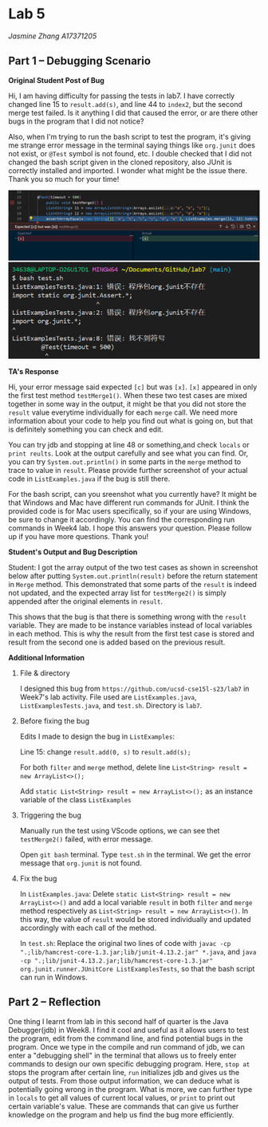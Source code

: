 # Lab 5
*Jasmine Zhang A17371205*

## Part 1 – Debugging Scenario
**Original Student Post of Bug**

Hi, I am having difficulty for passing the tests in lab7. I have correctly changed line 15 to `result.add(s)`, and line 44 to `index2`, but the second merge test failed. Is it anything I did that caused the error, or are there other bugs in the program that I did not notice? 

Also, when I'm trying to run the bash script to test the program, it's giving me strange error message in the terminal saying things like `org.junit` does not exist, or `@Test` symbol is not found, etc. I double checked that I did not changed the bash script given in the cloned repository, also JUnit is correctly installed and imported. I wonder what might be the issue there. Thank you so much for your time!

![Image](L5S1.png)
![Image](L5S2.png)

**TA's Response**

Hi, your error message said expected `[c]` but was `[x]`. `[x]` appeared in only the first test method `testMerge1()`. When these two test cases are mixed together in some way in the output, it might be that you did not store the `result` value everytime individually for each `merge` call. We need more information about your code to help you find out what is going on, but that is definitely something you can check and edit. 

You can try jdb and stopping at line 48 or something,and check `locals` or `print reults`. Look at the output carefully and see what you can find. Or, you can try `System.out.println()` in some parts in the `merge` method to trace to value in `result`. Please provide further screenshot of your actual code in `ListExamples.java` if the bug is still there.

For the bash script, can you sreenshot what you currently have? It might be that Windows and Mac have different run commands for JUnit. I think the provided code is for Mac users specifically, so if your are using Windows, be sure to change it accordingly. You can find the corresponding run commands in Week4 lab. I hope this answers your question. Please follow up if you have more questions. Thank you!


**Student's Output and Bug Description**

Student: I got the array output of the two test cases as shown in screenshot below after putting `System.out.println(result)` before the return statement in `Merge` method. This demonstrated that some parts of the `result` is indeed not updated, and the expected array list for `testMerge2()` is simply appended after the original elements in `result`.


This shows that the bug is that there is something wrong with the `result` variable. They are made to be instance variables instead of local variables in each method. This is why the result from the first test case is stored and result from the second one is added based on the previous result. 

**Additional Information**

1. File & directory

   I designed this bug from `https://github.com/ucsd-cse15l-s23/lab7` in Week7's lab activity. File used are `ListExamples.java`, `ListExamplesTests.java`, and `test.sh`. Directory is `lab7`.

2. Before fixing the bug

   Edits I made to design the bug in `ListExamples`:

   Line 15: change `result.add(0, s)` to `result.add(s);`

   For both `filter` and `merge` method, delete line `List<String> result = new ArrayList<>();`

   Add `static List<String> result = new ArrayList<>();` as an instance variable of the class `ListExamples`

3. Triggering the bug

   Manually run the test using VScode options, we can see thet `testMerge2()` failed, with error message.

   Open `git bash` terminal. Type `test.sh` in the terminal. We get the error message that `org.junit` is not found.

4. Fix the bug

   In `ListExamples.java`:
   Delete `static List<String> result = new ArrayList<>()` and add a local variable `result` in both `filter` and `merge` method respectively as `List<String> result = new ArrayList<>()`. In this way, the value of `result` would be stored individually and updated accordingly with each call of the method.

   In `test.sh`:
   Replace the original two lines of code with `javac -cp ".;lib/hamcrest-core-1.3.jar;lib/junit-4.13.2.jar" *.java`, and `java -cp ".;lib/junit-4.13.2.jar;lib/hamcrest-core-1.3.jar" org.junit.runner.JUnitCore ListExamplesTests`, so that the bash script can run in Windows.

## Part 2 – Reflection
One thing I learnt from lab in this second half of quarter is the Java Debugger(jdb) in Week8. I find it cool and useful as it allows users to test the program, edit from the command line, and find potential bugs in the program. Once we type in the compile and run command of jdb, we can enter a "debugging shell" in the terminal that allows us to freely enter commands to design our own specific debugging program. Here, `stop at` stops the program after certain line, `run` initializes jdb and gives us the output of tests. From those output information, we can deduce what is potentially going wrong in the program. What is more, we can further type in `locals` to get all values of current local values, or `print` to print out certain variable's value. These are commands that can give us further knowledge on the program and help us find the bug more efficiently.

